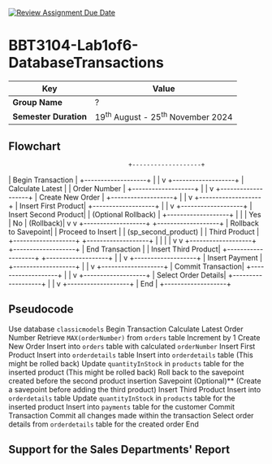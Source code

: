 [![Review Assignment Due Date](https://classroom.github.com/assets/deadline-readme-button-22041afd0340ce965d47ae6ef1cefeee28c7c493a6346c4f15d667ab976d596c.svg)](https://classroom.github.com/a/r-tQZu0l)
# BBT3104-Lab1of6-DatabaseTransactions


| **Key**                                                               | Value                                                                                                                                                                              |
|---------------|---------------------------------------------------------|
| **Group Name**                                                               | ? |
| **Semester Duration**                                                 | 19<sup>th</sup> August - 25<sup>th</sup> November 2024                                                                                                                       |

## Flowchart
                                     +-------------------+
|  Begin Transaction  |
+-------------------+
           |
           |
           v
+-------------------+
| Calculate Latest   |
|  Order Number      |
+-------------------+
           |
           |
           v
+-------------------+
| Create New Order   |
+-------------------+
           |
           |
           v
+-------------------+
| Insert First Product|
+-------------------+
           |
           |
           v
+-------------------+
| Insert Second Product|
|  (Optional Rollback) |
+-------------------+
           |         |
           |  Yes    | No
           |  (Rollback)|
           v         v
+-------------------+       +-------------------+
| Rollback to Savepoint|       | Proceed to Insert  |
|  (sp_second_product) |       |  Third Product     |
+-------------------+       +-------------------+
           |                       |
           |                       |
           v                       v
+-------------------+       +-------------------+
|  End Transaction  |       | Insert Third Product|
+-------------------+       +-------------------+
                                 |
                                 |
                                 v
+-------------------+
| Insert Payment    |
+-------------------+
           |
           |
           v
+-------------------+
| Commit Transaction|
+-------------------+
           |
           |
           v
+-------------------+
| Select Order Details|
+-------------------+
           |
           |
           v
+-------------------+
|  End              |
+-------------------+
## Pseudocode
Use database `classicmodels`
Begin Transaction
Calculate Latest Order Number
  Retrieve `MAX(orderNumber)` from `orders` table
    Increment by 1
Create New Order
  Insert into `orders` table with calculated `orderNumber`
Insert First Product
 Insert into `orderdetails` table
 Insert into `orderdetails` table (This might be rolled back)
  Update `quantityInStock` in `products` table for the inserted product (This might be rolled back)
  Roll back to the savepoint created before the second product insertion
Savepoint (Optional)** (Create a savepoint before adding the third product)
Insert Third Product
  Insert into `orderdetails` table
 Update `quantityInStock` in `products` table for the inserted product
  Insert into `payments` table for the customer
Commit Transaction
 Commit all changes made within the transaction
 Select order details from `orderdetails` table for the created order
End

## Support for the Sales Departments' Report
